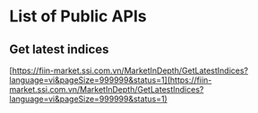 # List of Public APIs

## Get latest indices
[https://fiin-market.ssi.com.vn/MarketInDepth/GetLatestIndices?language=vi&pageSize=999999&status=1](https://fiin-market.ssi.com.vn/MarketInDepth/GetLatestIndices?language=vi&pageSize=999999&status=1)

